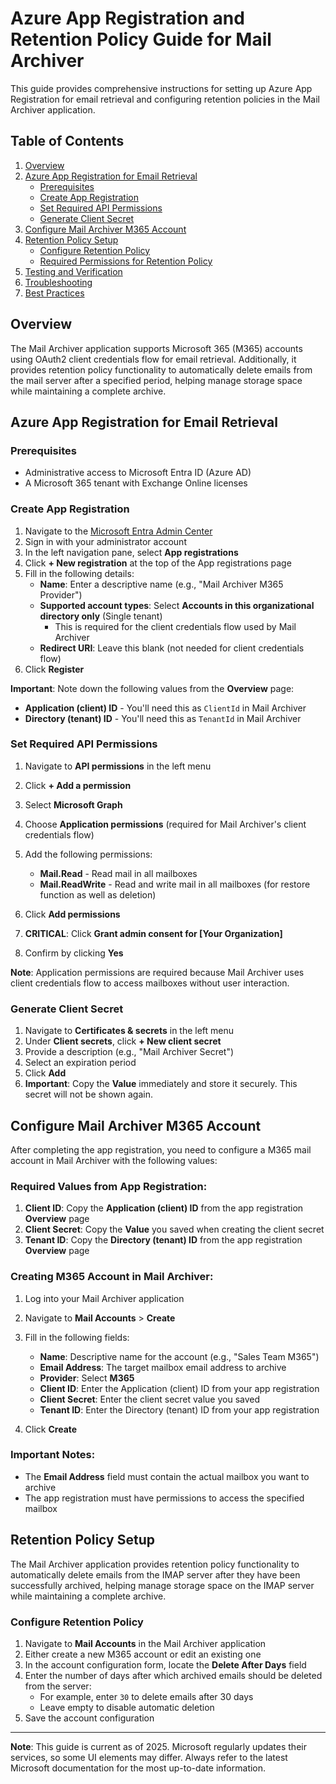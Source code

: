 # Azure App Registration and Retention Policy Guide for Mail Archiver

This guide provides comprehensive instructions for setting up Azure App Registration for email retrieval and configuring retention policies in the Mail Archiver application.

## Table of Contents

1. [Overview](#overview)
2. [Azure App Registration for Email Retrieval](#azure-app-registration-for-email-retrieval)
   - [Prerequisites](#prerequisites)
   - [Create App Registration](#create-app-registration)
   - [Set Required API Permissions](#set-required-api-permissions)
   - [Generate Client Secret](#generate-client-secret)
3. [Configure Mail Archiver M365 Account](#configure-mail-archiver-m365-account)
4. [Retention Policy Setup](#retention-policy-setup)
   - [Configure Retention Policy](#configure-retention-policy)
   - [Required Permissions for Retention Policy](#required-permissions-for-retention-policy)
5. [Testing and Verification](#testing-and-verification)
6. [Troubleshooting](#troubleshooting)
7. [Best Practices](#best-practices)

## Overview

The Mail Archiver application supports Microsoft 365 (M365) accounts using OAuth2 client credentials flow for email retrieval. Additionally, it provides retention policy functionality to automatically delete emails from the mail server after a specified period, helping manage storage space while maintaining a complete archive.

## Azure App Registration for Email Retrieval

### Prerequisites

- Administrative access to Microsoft Entra ID (Azure AD)
- A Microsoft 365 tenant with Exchange Online licenses

### Create App Registration

1. Navigate to the [Microsoft Entra Admin Center](https://entra.microsoft.com)
2. Sign in with your administrator account
3. In the left navigation pane, select **App registrations**
4. Click **+ New registration** at the top of the App registrations page
5. Fill in the following details:
   - **Name**: Enter a descriptive name (e.g., "Mail Archiver M365 Provider")
   - **Supported account types**: Select **Accounts in this organizational directory only** (Single tenant)
     - This is required for the client credentials flow used by Mail Archiver
   - **Redirect URI**: Leave this blank (not needed for client credentials flow)
6. Click **Register**

**Important**: Note down the following values from the **Overview** page:
- **Application (client) ID** - You'll need this as `ClientId` in Mail Archiver
- **Directory (tenant) ID** - You'll need this as `TenantId` in Mail Archiver

### Set Required API Permissions

1. Navigate to **API permissions** in the left menu
2. Click **+ Add a permission**
3. Select **Microsoft Graph**
4. Choose **Application permissions** (required for Mail Archiver's client credentials flow)
5. Add the following permissions:
   - **Mail.Read** - Read mail in all mailboxes
   - **Mail.ReadWrite** - Read and write mail in all mailboxes (for restore function as well as deletion)

6. Click **Add permissions**
7. **CRITICAL**: Click **Grant admin consent for [Your Organization]**
8. Confirm by clicking **Yes**

**Note**: Application permissions are required because Mail Archiver uses client credentials flow to access mailboxes without user interaction.

### Generate Client Secret

1. Navigate to **Certificates & secrets** in the left menu
2. Under **Client secrets**, click **+ New client secret**
3. Provide a description (e.g., "Mail Archiver Secret")
4. Select an expiration period
5. Click **Add**
6. **Important**: Copy the **Value** immediately and store it securely. This secret will not be shown again.

## Configure Mail Archiver M365 Account

After completing the app registration, you need to configure a M365 mail account in Mail Archiver with the following values:

### Required Values from App Registration:

1. **Client ID**: Copy the **Application (client) ID** from the app registration **Overview** page
2. **Client Secret**: Copy the **Value** you saved when creating the client secret
3. **Tenant ID**: Copy the **Directory (tenant) ID** from the app registration **Overview** page

### Creating M365 Account in Mail Archiver:

1. Log into your Mail Archiver application
2. Navigate to **Mail Accounts** > **Create**
3. Fill in the following fields:
   - **Name**: Descriptive name for the account (e.g., "Sales Team M365")
   - **Email Address**: The target mailbox email address to archive
   - **Provider**: Select **M365**
   - **Client ID**: Enter the Application (client) ID from your app registration
   - **Client Secret**: Enter the client secret value you saved
   - **Tenant ID**: Enter the Directory (tenant) ID from your app registration

4. Click **Create**

### Important Notes:

- The **Email Address** field must contain the actual mailbox you want to archive
- The app registration must have permissions to access the specified mailbox

## Retention Policy Setup

The Mail Archiver application provides retention policy functionality to automatically delete emails from the IMAP server after they have been successfully archived, helping manage storage space on the IMAP server while maintaining a complete archive.

### Configure Retention Policy

1. Navigate to **Mail Accounts** in the Mail Archiver application
2. Either create a new M365 account or edit an existing one
3. In the account configuration form, locate the **Delete After Days** field
4. Enter the number of days after which archived emails should be deleted from the server:
   - For example, enter `30` to delete emails after 30 days
   - Leave empty to disable automatic deletion
5. Save the account configuration

---

**Note**: This guide is current as of 2025. Microsoft regularly updates their services, so some UI elements may differ. Always refer to the latest Microsoft documentation for the most up-to-date information.
